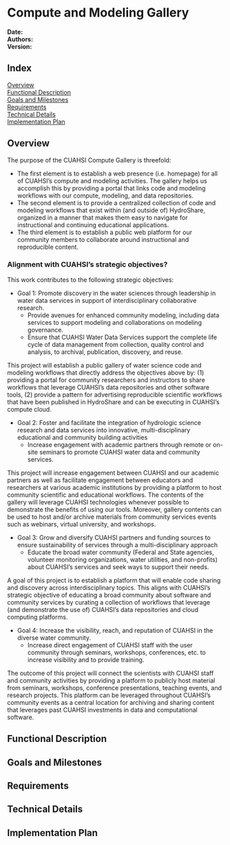 # Compute and Modeling Gallery

**Date:**  
**Authors:**  
**Version:**  

## Index  

[Overview](#overview)  
[Functional Description](#functional-description)  
[Goals and Milestones](#goals-and-milestones)  
[Requirements](#requirements)  
[Technical Details](#technical-details)  
[Implementation Plan](#implementation-plan)  


##  Overview

The purpose of the CUAHSI Compute Gallery is threefold:

- The first element is to establish a web presence (i.e. homepage) for all of CUAHSI’s compute and modeling activities. The gallery helps us accomplish this by providing a portal that links code and modeling workflows with our compute, modeling, and data repositories. 
- The second element is to provide a centralized collection of code and modeling workflows that exist within (and outside of) HydroShare, organized in a manner that makes them easy to navigate for instructional and continuing educational applications. 
- The third element is to establish a public web platform for our community members to collaborate around instructional and reproducible content. 


### Alignment with CUAHSI’s strategic objectives?

This work contributes to the following strategic objectives:

- Goal 1: Promote discovery in the water sciences through leadership in water data services in support of interdisciplinary collaborative research.
  - Provide avenues for enhanced community modeling, including data services to support modeling and collaborations on modeling governance.
  - Ensure that CUAHSI Water Data Services support the complete life cycle of data management from collection, quality control and analysis, to archival, publication, discovery, and reuse.

This project will establish a public gallery of water science code and modeling workflows that directly address the objectives above by: (1) providing a portal for community researchers and instructors to share workflows that leverage CUAHSI’s data repositories and other software tools, (2) provide a pattern for advertising reproducible scientific workflows that have been published in HydroShare and can be executing in CUAHSI’s compute cloud.

- Goal 2: Foster and facilitate the integration of hydrologic science research and data services into innovative, multi-disciplinary educational and community building activities
  - Increase engagement with academic partners through remote or on-site seminars to promote CUAHSI water data and community services.

This project will increase engagement between CUAHSI and our academic partners as well as facilitate engagement between educators and researchers at various academic institutions by providing a platform to host community scientific and educational workflows. The contents of the gallery will leverage CUAHSI technologies whenever possible to demonstrate the benefits of using our tools. Moreover, gallery contents can be used to host and/or archive materials from community services events such as webinars, virtual university, and workshops.

- Goal 3: Grow and diversify CUAHSI partners and funding sources to ensure sustainability of services through a multi-disciplinary approach
   - Educate the broad water community (Federal and State agencies, volunteer monitoring organizations, water utilities, and non-profits) about CUAHSI’s services and seek ways to support their needs.

A goal of this project is to establish a platform that will enable code sharing and discovery across interdisciplinary topics. This aligns with CUAHSI’s strategic objective of educating a broad community about software and community services by curating a collection of workflows that leverage (and demonstrate the use of) CUAHSI’s data repositories and cloud computing platforms.

- Goal 4: Increase the visibility, reach, and reputation of CUAHSI in the diverse water community. 
  - Increase direct engagement of CUAHSI staff with the user community through seminars, workshops, conferences, etc. to increase visibility and to provide training.

The outcome of this project will connect the scientists with CUAHSI staff and community activities by providing a platform to publicly host material from seminars, workshops, conference presentations, teaching events, and research projects. This platform can be leveraged throughout CUAHSI’s community events as a central location for archiving and sharing content that leverages past CUAHSI investments in data and computational software.


## Functional Description

## Goals and Milestones

## Requirements

## Technical Details

## Implementation Plan


